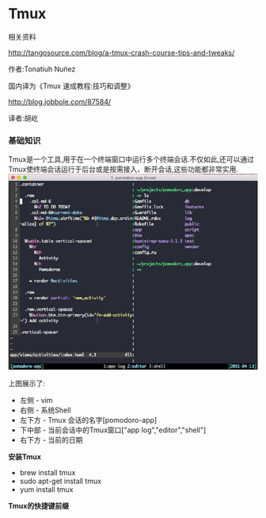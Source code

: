# Tmux

相关资料

[http:\/\/tangosource.com\/blog\/a-tmux-crash-course-tips-and-tweaks\/ ](http://tangosource.com/blog/a-tmux-crash-course-tips-and-tweaks/)

作者:Tonatiuh Nuñez

国内译为《Tmux 速成教程:技巧和调整》

[http:\/\/blog.jobbole.com\/87584\/](http://blog.jobbole.com/87584/)

译者:胡屹

### 基础知识

Tmux是一个工具,用于在一个终端窗口中运行多个终端会话.不仅如此,还可以通过Tmux使终端会话运行于后台或是按需接入、断开会话,这些功能都非常实用.![](/assets/tmux_1.jpg)

上图展示了:

* 左侧 - vim
* 右侧 - 系统Shell
* 左下方 - Tmux 会话的名字\[pomodoro-app\]
* 下中部 - 当前会话中的Tmux窗口\["app log","editor","shell"\]
* 右下方 - 当前的日期

**安装Tmux**

* brew install tmux
* sudo apt-get install tmux
* yum install tmux

**Tmux的快捷键前缀**


